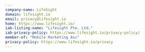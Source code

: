 ```yaml
---
company-name: LifeSight
domain: lifesight.io
email: privacy@lifesight.io
home: https://www.lifesight.io/
iab-listing-name: "Lifesight Pte. Ltd."
iab-privacy-policy: https://www.lifesight.io/privacy-policy/
member-of: "Mobile Marketing Asc"
privacy-policy: https://www.lifesight.io/privacy
---
```




